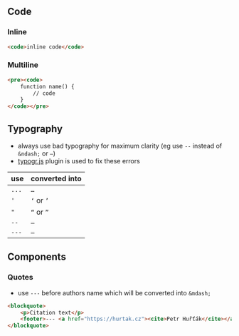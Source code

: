 
## Code

### Inline

```html
<code>inline code</code>
```

### Multiline

```html
<pre><code>
	function name() {
		// code
	}
</code></pre>
```

## Typography
- always use bad typography for maximum clarity (eg use `--` instead of `&ndash;` or `–`)
- [typogr.js](https://github.com/ekalinin/typogr.js) plugin is used to fix these errors

| use   | converted into |
| ----- | ---------------|
| `...` | `…`            |
| `'`   | `‘` or `’`     |
| `"`   | `“` or `”`     |
| `--`  | `–`            |
| `---` | `—`            |

## Components

### Quotes

- use `---` before authors name which will be converted into `&mdash;`

```html
<blockquote>
	<p>Citation text</p>
	<footer>--- <a href="https://hurtak.cz"><cite>Petr Huřťák</cite></a></footer>
</blockquote>
```

